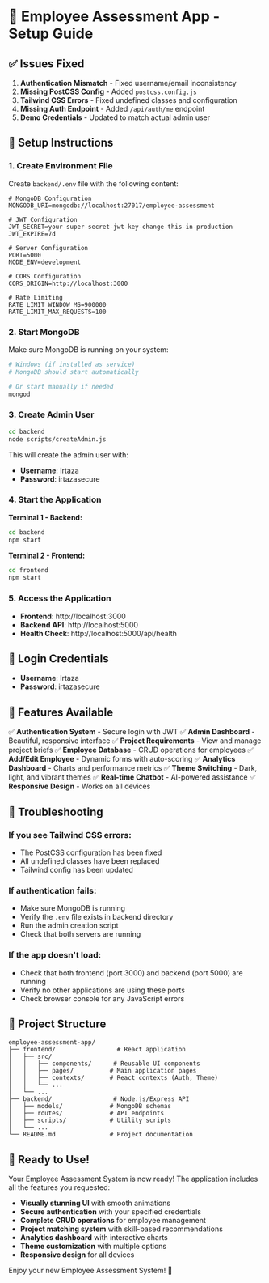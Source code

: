 # 🚀 Employee Assessment App - Setup Guide

## ✅ Issues Fixed

1. **Authentication Mismatch** - Fixed username/email inconsistency
2. **Missing PostCSS Config** - Added `postcss.config.js`
3. **Tailwind CSS Errors** - Fixed undefined classes and configuration
4. **Missing Auth Endpoint** - Added `/api/auth/me` endpoint
5. **Demo Credentials** - Updated to match actual admin user

## 🔧 Setup Instructions

### 1. Create Environment File

Create `backend/.env` file with the following content:

```env
# MongoDB Configuration
MONGODB_URI=mongodb://localhost:27017/employee-assessment

# JWT Configuration
JWT_SECRET=your-super-secret-jwt-key-change-this-in-production
JWT_EXPIRE=7d

# Server Configuration
PORT=5000
NODE_ENV=development

# CORS Configuration
CORS_ORIGIN=http://localhost:3000

# Rate Limiting
RATE_LIMIT_WINDOW_MS=900000
RATE_LIMIT_MAX_REQUESTS=100
```

### 2. Start MongoDB

Make sure MongoDB is running on your system:
```bash
# Windows (if installed as service)
# MongoDB should start automatically

# Or start manually if needed
mongod
```

### 3. Create Admin User

```bash
cd backend
node scripts/createAdmin.js
```

This will create the admin user with:
- **Username**: Irtaza
- **Password**: irtazasecure

### 4. Start the Application

**Terminal 1 - Backend:**
```bash
cd backend
npm start
```

**Terminal 2 - Frontend:**
```bash
cd frontend
npm start
```

### 5. Access the Application

- **Frontend**: http://localhost:3000
- **Backend API**: http://localhost:5000
- **Health Check**: http://localhost:5000/api/health

## 🔐 Login Credentials

- **Username**: Irtaza
- **Password**: irtazasecure

## 🎯 Features Available

✅ **Authentication System** - Secure login with JWT
✅ **Admin Dashboard** - Beautiful, responsive interface
✅ **Project Requirements** - View and manage project briefs
✅ **Employee Database** - CRUD operations for employees
✅ **Add/Edit Employee** - Dynamic forms with auto-scoring
✅ **Analytics Dashboard** - Charts and performance metrics
✅ **Theme Switching** - Dark, light, and vibrant themes
✅ **Real-time Chatbot** - AI-powered assistance
✅ **Responsive Design** - Works on all devices

## 🐛 Troubleshooting

### If you see Tailwind CSS errors:
- The PostCSS configuration has been fixed
- All undefined classes have been replaced
- Tailwind config has been updated

### If authentication fails:
- Make sure MongoDB is running
- Verify the `.env` file exists in backend directory
- Run the admin creation script
- Check that both servers are running

### If the app doesn't load:
- Check that both frontend (port 3000) and backend (port 5000) are running
- Verify no other applications are using these ports
- Check browser console for any JavaScript errors

## 📁 Project Structure

```
employee-assessment-app/
├── frontend/                 # React application
│   ├── src/
│   │   ├── components/      # Reusable UI components
│   │   ├── pages/          # Main application pages
│   │   ├── contexts/       # React contexts (Auth, Theme)
│   │   └── ...
│   └── ...
├── backend/                 # Node.js/Express API
│   ├── models/             # MongoDB schemas
│   ├── routes/             # API endpoints
│   ├── scripts/            # Utility scripts
│   └── ...
└── README.md               # Project documentation
```

## 🎉 Ready to Use!

Your Employee Assessment System is now ready! The application includes all the features you requested:

- **Visually stunning UI** with smooth animations
- **Secure authentication** with your specified credentials
- **Complete CRUD operations** for employee management
- **Project matching system** with skill-based recommendations
- **Analytics dashboard** with interactive charts
- **Theme customization** with multiple options
- **Responsive design** for all devices

Enjoy your new Employee Assessment System! 🚀 